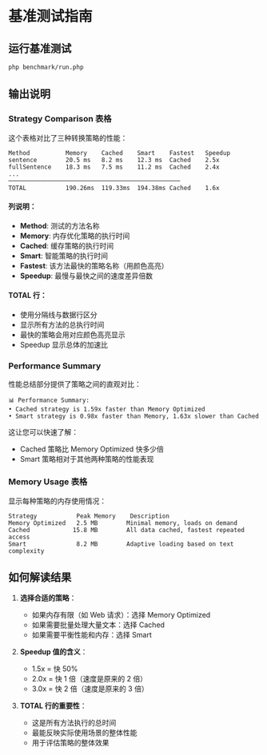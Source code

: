 # 基准测试指南

## 运行基准测试

```bash
php benchmark/run.php
```

## 输出说明

### Strategy Comparison 表格

这个表格对比了三种转换策略的性能：

```
Method          Memory    Cached    Smart    Fastest   Speedup
sentence        20.5 ms   8.2 ms    12.3 ms  Cached    2.5x
fullSentence    18.3 ms   7.5 ms    11.2 ms  Cached    2.4x
...
────────────────────────────────────────────────
TOTAL           190.26ms  119.33ms  194.38ms Cached    1.6x
```

#### 列说明：

- **Method**: 测试的方法名称
- **Memory**: 内存优化策略的执行时间
- **Cached**: 缓存策略的执行时间  
- **Smart**: 智能策略的执行时间
- **Fastest**: 该方法最快的策略名称（用颜色高亮）
- **Speedup**: 最慢与最快之间的速度差异倍数

#### TOTAL 行：

- 使用分隔线与数据行区分
- 显示所有方法的总执行时间
- 最快的策略会用对应颜色高亮显示
- Speedup 显示总体的加速比

### Performance Summary

性能总结部分提供了策略之间的直观对比：

```
📊 Performance Summary:
• Cached strategy is 1.59x faster than Memory Optimized
• Smart strategy is 0.98x faster than Memory, 1.63x slower than Cached
```

这让您可以快速了解：
- Cached 策略比 Memory Optimized 快多少倍
- Smart 策略相对于其他两种策略的性能表现

### Memory Usage 表格

显示每种策略的内存使用情况：

```
Strategy           Peak Memory    Description
Memory Optimized   2.5 MB        Minimal memory, loads on demand
Cached            15.8 MB        All data cached, fastest repeated access
Smart              8.2 MB        Adaptive loading based on text complexity
```

## 如何解读结果

1. **选择合适的策略**：
   - 如果内存有限（如 Web 请求）：选择 Memory Optimized
   - 如果需要批量处理大量文本：选择 Cached
   - 如果需要平衡性能和内存：选择 Smart

2. **Speedup 值的含义**：
   - 1.5x = 快 50%
   - 2.0x = 快 1 倍（速度是原来的 2 倍）
   - 3.0x = 快 2 倍（速度是原来的 3 倍）

3. **TOTAL 行的重要性**：
   - 这是所有方法执行的总时间
   - 最能反映实际使用场景的整体性能
   - 用于评估策略的整体效果